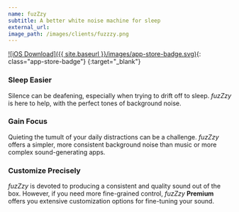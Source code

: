 ```yaml
---
name: fuzZzy
subtitle: A better white noise machine for sleep
external_url:
image_path: /images/clients/fuzzzy.png
---
```


[![iOS Download]({{ site.baseurl }}/images/app-store-badge.svg)](https://itunes.apple.com/us/app/calicalo-watch-your-calories/id1205082048?mt=8){: class="app-store-badge"}
{:target="_blank"}

### Sleep Easier

Silence can be deafening, especially when trying to drift off to sleep. *fuzZzy* is here to help, with the perfect tones of background noise.

### Gain Focus

Quieting the tumult of your daily distractions can be a challenge. *fuzZzy* offers a simpler, more consistent background noise than music or more complex sound-generating apps.

### Customize Precisely

*fuzZzy* is devoted to producing a consistent and quality sound out of the box. However, if you need more fine-grained control, *fuzZzy* **Premium** offers you extensive customization options for fine-tuning your sound.
